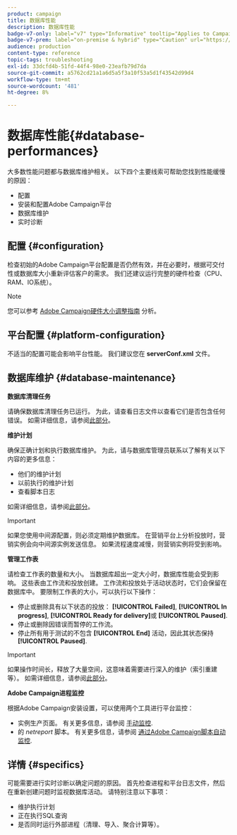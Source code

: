 ```yaml
---
product: campaign
title: 数据库性能
description: 数据库性能
badge-v7-only: label="v7" type="Informative" tooltip="Applies to Campaign Classic v7 only"
badge-v7-prem: label="on-premise & hybrid" type="Caution" url="https://experienceleague.adobe.com/docs/campaign-classic/using/installing-campaign-classic/architecture-and-hosting-models/hosting-models-lp/hosting-models.html?lang=en" tooltip="Applies to on-premise and hybrid deployments only"
audience: production
content-type: reference
topic-tags: troubleshooting
exl-id: 33dcfd4b-51fd-44f4-98e0-23eafb79d7da
source-git-commit: a5762cd21a1a6d5a5f3a10f53a5d1f43542d99d4
workflow-type: tm+mt
source-wordcount: '481'
ht-degree: 8%

---
```


# 数据库性能{#database-performances}



大多数性能问题都与数据库维护相关。 以下四个主要线索可帮助您找到性能缓慢的原因：

* 配置
* 安装和配置Adobe Campaign平台
* 数据库维护
* 实时诊断

## 配置 {#configuration}

检查初始的Adobe Campaign平台配置是否仍然有效，并在必要时，根据可交付性或数据库大小重新评估客户的需求。 我们还建议运行完整的硬件检查（CPU、RAM、IO系统）。

>[!NOTE]
>
>您可以参考 [Adobe Campaign硬件大小调整指南](https://helpx.adobe.com/cn/campaign/kb/hardware-sizing-guide.html) 分析。

## 平台配置 {#platform-configuration}

不适当的配置可能会影响平台性能。 我们建议您在 **serverConf.xml** 文件。

## 数据库维护 {#database-maintenance}

**数据库清理任务**

请确保数据库清理任务已运行。 为此，请查看日志文件以查看它们是否包含任何错误。 如需详细信息，请参阅[此部分](../../production/using/database-cleanup-workflow.md)。

**维护计划**

确保正确计划和执行数据库维护。 为此，请与数据库管理员联系以了解有关以下内容的更多信息：

* 他们的维护计划
* 以前执行的维护计划
* 查看脚本日志

如需详细信息，请参阅[此部分](../../production/using/recommendations.md)。

>[!IMPORTANT]
>
>如果您使用中间源配置，则必须定期维护数据库。 在营销平台上分析投放时，营销实例会向中间源实例发送信息。 如果流程速度减慢，则营销实例将受到影响。

**管理工作表**

请检查工作表的数量和大小。 当数据库超出一定大小时，数据库性能会受到影响。 这些表由工作流和投放创建。 工作流和投放处于活动状态时，它们会保留在数据库中。 要限制工作表的大小，可以执行以下操作：

* 停止或删除具有以下状态的投放： **[!UICONTROL Failed]**, **[!UICONTROL In progress]**, **[!UICONTROL Ready for delivery]**&#x200B;或 **[!UICONTROL Paused]**.
* 停止或删除因错误而暂停的工作流。
* 停止所有用于测试的不包含 **[!UICONTROL End]** 活动，因此其状态保持 **[!UICONTROL Paused]**.

>[!IMPORTANT]
>
>如果操作时间长，释放了大量空间，这意味着需要进行深入的维护（索引重建等）。 如需详细信息，请参阅[此部分](../../production/using/recommendations.md)。

**Adobe Campaign进程监控**

根据Adobe Campaign安装设置，可以使用两个工具进行平台监控：

* 实例生产页面。 有关更多信息，请参阅 [手动监控](../../production/using/monitoring-processes.md#manual-monitoring).
* 的 *netreport* 脚本。 有关更多信息，请参阅 [通过Adobe Campaign脚本自动监控](../../production/using/monitoring-processes.md#automatic-monitoring-via-adobe-campaign-scripts).

## 详情 {#specifics}

可能需要进行实时诊断以确定问题的原因。 首先检查进程和平台日志文件，然后在重新创建问题时监视数据库活动。 请特别注意以下事项：

* 维护执行计划
* 正在执行SQL查询
* 是否同时运行外部进程（清理、导入、聚合计算等）。

